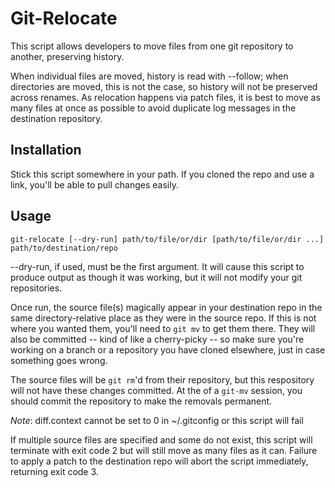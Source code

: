 # Git-Relocate

This script allows developers to move files from one git repository to another, preserving history.

When individual files are moved, history is read with --follow; when directories are moved, this is not the case, so history will not be preserved across renames.  As relocation happens via patch files, it is best to move as many files at once as possible to avoid duplicate log messages in the destination repository.

## Installation

Stick this script somewhere in your path. If you cloned the repo and use a link, you'll be able to pull changes easily.

## Usage

```git-relocate [--dry-run] path/to/file/or/dir [path/to/file/or/dir ...] path/to/destination/repo```

--dry-run, if used, must be the first argument. It will cause this script to produce output as though it was working, but it will not modify your git repositories.

Once run, the source file(s) magically appear in your destination repo in the same directory-relative place as they were in the source repo. If this
is not where you wanted them, you'll need to `git mv` to get them there.  They will also be committed -- kind of like a cherry-picky -- so make sure
you're working on a branch or a repository you have cloned elsewhere, just in case something goes wrong.

The source files will be `git rm`'d from their repository, but this respository will not have these changes committed.  At the of a `git-mv` session, you should commit the repository to make the removals permanent.

*Note*: diff.context cannot be set to 0 in ~/.gitconfig or this script will fail

If multiple source files are specified and some do not exist, this script will terminate with exit code 2 but will still move as many files as it can. Failure to apply a patch to the destination repo will abort the script immediately, returning exit code 3.

